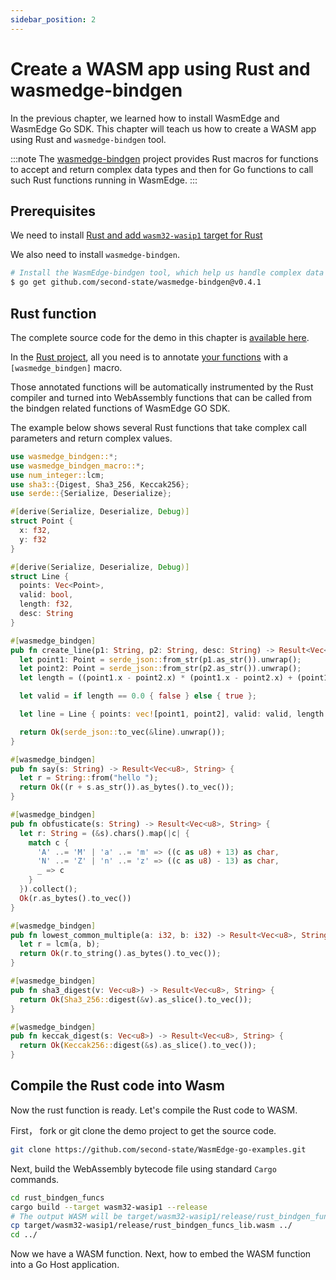 ```yaml
---
sidebar_position: 2
---
```


# Create a WASM app using Rust and wasmedge-bindgen

In the previous chapter, we learned how to install WasmEdge and WasmEdge Go SDK. This chapter will teach us how to create a WASM app using Rust and `wasmedge-bindgen` tool.

<!-- prettier-ignore -->
:::note
The [wasmedge-bindgen](https://github.com/second-state/wasmedge-bindgen) project provides Rust macros for functions to accept and return complex data types and then for Go functions to call such Rust functions running in WasmEdge.
:::

## Prerequisites

We need to install [Rust and add `wasm32-wasip1` target for Rust](../../develop/rust/setup.md)

We also need to install `wasmedge-bindgen`.

```bash
# Install the WasmEdge-bindgen tool, which help us handle complex data passing
$ go get github.com/second-state/wasmedge-bindgen@v0.4.1
```

## Rust function

The complete source code for the demo in this chapter is [available here](https://github.com/second-state/WasmEdge-go-examples/tree/master/wasmedge-bindgen/go_BindgenFuncs).

In the [Rust project](https://github.com/second-state/WasmEdge-go-examples/tree/master/wasmedge-bindgen/go_BindgenFuncs/rust_bindgen_funcs), all you need is to annotate [your functions](https://github.com/second-state/WasmEdge-go-examples/blob/master/wasmedge-bindgen/go_BindgenFuncs/rust_bindgen_funcs/src/lib.rs) with a `[wasmedge_bindgen]` macro.

Those annotated functions will be automatically instrumented by the Rust compiler and turned into WebAssembly functions that can be called from the bindgen related functions of WasmEdge GO SDK.

The example below shows several Rust functions that take complex call parameters and return complex values.

```rust
use wasmedge_bindgen::*;
use wasmedge_bindgen_macro::*;
use num_integer::lcm;
use sha3::{Digest, Sha3_256, Keccak256};
use serde::{Serialize, Deserialize};

#[derive(Serialize, Deserialize, Debug)]
struct Point {
  x: f32,
  y: f32
}

#[derive(Serialize, Deserialize, Debug)]
struct Line {
  points: Vec<Point>,
  valid: bool,
  length: f32,
  desc: String
}

#[wasmedge_bindgen]
pub fn create_line(p1: String, p2: String, desc: String) -> Result<Vec<u8>, String> {
  let point1: Point = serde_json::from_str(p1.as_str()).unwrap();
  let point2: Point = serde_json::from_str(p2.as_str()).unwrap();
  let length = ((point1.x - point2.x) * (point1.x - point2.x) + (point1.y - point2.y) * (point1.y - point2.y)).sqrt();

  let valid = if length == 0.0 { false } else { true };

  let line = Line { points: vec![point1, point2], valid: valid, length: length, desc: desc };

  return Ok(serde_json::to_vec(&line).unwrap());
}

#[wasmedge_bindgen]
pub fn say(s: String) -> Result<Vec<u8>, String> {
  let r = String::from("hello ");
  return Ok((r + s.as_str()).as_bytes().to_vec());
}

#[wasmedge_bindgen]
pub fn obfusticate(s: String) -> Result<Vec<u8>, String> {
  let r: String = (&s).chars().map(|c| {
    match c {
      'A' ..= 'M' | 'a' ..= 'm' => ((c as u8) + 13) as char,
      'N' ..= 'Z' | 'n' ..= 'z' => ((c as u8) - 13) as char,
      _ => c
    }
  }).collect();
  Ok(r.as_bytes().to_vec())
}

#[wasmedge_bindgen]
pub fn lowest_common_multiple(a: i32, b: i32) -> Result<Vec<u8>, String> {
  let r = lcm(a, b);
  return Ok(r.to_string().as_bytes().to_vec());
}

#[wasmedge_bindgen]
pub fn sha3_digest(v: Vec<u8>) -> Result<Vec<u8>, String> {
  return Ok(Sha3_256::digest(&v).as_slice().to_vec());
}

#[wasmedge_bindgen]
pub fn keccak_digest(s: Vec<u8>) -> Result<Vec<u8>, String> {
  return Ok(Keccak256::digest(&s).as_slice().to_vec());
}
```

## Compile the Rust code into Wasm

Now the rust function is ready. Let's compile the Rust code to WASM.

First， fork or git clone the demo project to get the source code.

```bash
git clone https://github.com/second-state/WasmEdge-go-examples.git
```

Next, build the WebAssembly bytecode file using standard `Cargo` commands.

```bash
cd rust_bindgen_funcs
cargo build --target wasm32-wasip1 --release
# The output WASM will be target/wasm32-wasip1/release/rust_bindgen_funcs_lib.wasm.
cp target/wasm32-wasip1/release/rust_bindgen_funcs_lib.wasm ../
cd ../
```

Now we have a WASM function. Next, how to embed the WASM function into a Go Host application.
